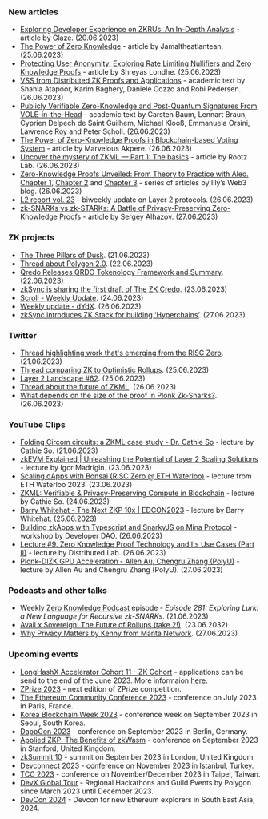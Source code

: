 ### New articles 
* [Exploring Developer Experience on ZKRUs: An In-Depth Analysis](https://hackernoon.com/exploring-developer-experience-on-zkrus-an-in-depth-analysis) - article by Glaze. (20.06.2023)
* [The Power of Zero Knowledge](https://medium.com/coinmonks/the-power-of-zero-knowledge-1cfcb51e8f8) - article by Jamaltheatlantean. (25.06.2023)
* [Protecting User Anonymity: Exploring Rate Limiting Nullifiers and Zero Knowledge Proofs](https://medium.com/@shryasss/protecting-user-anonymity-exploring-rate-limiting-nullifiers-and-zero-knowledge-proofs-d372c19feec4) - article by Shreyas Londhe. (25.06.2023)
* [VSS from Distributed ZK Proofs and Applications](https://eprint.iacr.org/2023/992.pdf) - academic text by Shahla Atapoor, Karim Baghery, Daniele Cozzo and Robi Pedersen. (26.06.2023)
* [Publicly Verifiable Zero-Knowledge and Post-Quantum Signatures From VOLE-in-the-Head](https://eprint.iacr.org/2023/996.pdf) - academic text by Carsten Baum, Lennart Braun, Cyprien Delpech de Saint Guilhem, Michael Klooß, Emmanuela Orsini, Lawrence Roy and Peter Scholl. (26.06.2023)
* [The Power of Zero-Knowledge Proofs in Blockchain-based Voting System](https://cryptotvplus.com/2023/06/the-power-of-zero-knowledge-proofs-in-blockchain-based-voting-system/) - article by Marvelous Akpere. (26.06.2023)
* [Uncover the mystery of ZKML — Part 1: The basics](https://rootzlab.medium.com/uncover-the-mystery-of-zkml-part-1-the-basics-ad846d6c6b5e) - article by Rootz Lab. (26.06.2023)
* [Zero-Knowledge Proofs Unveiled: From Theory to Practice with Aleo. Chapter 1](https://web3illy.medium.com/zero-knowledge-proofs-unveiled-from-theory-to-practice-with-aleo-1d29d51a6543), [Chapter 2](https://web3illy.medium.com/zero-knowledge-proofs-unveiled-from-theory-to-practice-with-aleo-2259d36f9f8a) and [Chapter 3](https://web3illy.medium.com/zero-knowledge-proofs-unveiled-from-theory-to-practice-with-aleo-6d12f98d5832) - series of articles by Illy’s Web3 blog. (26.06.2023)
* [L2 report vol. 23](https://medium.com/paradigm-research/l2-report-vol-24-9560a254c5d8) - biweekly update on Layer 2 protocols. (26.06.2023)
* [zk-SNARKs vs zk-STARKs: A Battle of Privacy-Preserving Zero-Knowledge Proofs](https://medium.com/@sergeyalh1/zk-snarks-vs-zk-starks-a-battle-of-privacy-preserving-zero-knowledge-proofs-5d956884a0ba) - article by Sergey Alhazov. (27.06.2023)

### ZK projects
* [The Three Pillars of Dusk](https://dusk.network/news/the-3-pillars-of-dusk/). (21.06.2023)
* [Thread about Polygon 2.0](https://twitter.com/0xPolygon/status/1671898339795673089). (22.06.2023)
* [Qredo Releases QRDO Tokenology Framework and Summary](https://www.qredo.com/blog/qredo-releases-qrdo-tokenology-framework-and-summary). (22.06.2023)
* [zkSync is sharing the first draft of The ZK Credo](https://twitter.com/zksync/status/1672224297337643008). (23.06.2023)
* [Scroll - Weekly Update](https://twitter.com/Scroll_ZKP/status/1672373036199333888). (24.06.2023)
* [Weekly update - dYdX](https://twitter.com/dydxfoundation/status/1673372609642201088). (26.06.2023) 
* [zkSync introduces ZK Stack for building ‘Hyperchains’](https://blog.matter-labs.io/introducing-the-zk-stack-c24240c2532a). (27.06.2023)

### Twitter
* [Thread highlighting work that's emerging from the RISC Zero](https://twitter.com/RiscZero/status/1671518410658795529). (21.06.2023)
* [Thread comparing ZK to Optimistic Rollups](https://twitter.com/leshka_eth/status/1673015933915512832). (25.06.2023)
* [Layer 2 Landscape #62](https://twitter.com/bitsplaining/status/1673061996563152896). (25.06.2023)
* [Thread about the future of ZKML](https://twitter.com/AmyCook47775037/status/1673089568386457600). (26.06.2023)
* [What depends on the size of the proof in Plonk Zk-Snarks?](https://twitter.com/rishotics/status/1673218704379879424). (26.06.2023)

### YouTube Clips
* [Folding Circom circuits: a ZKML case study - Dr. Cathie So](https://www.youtube.com/watch?v=jb6HDEtY4CI) - lecture by Cathie So. (21.06.2023)
* [zkEVM Explained | Unleashing the Potential of Layer 2 Scaling Solutions](https://www.youtube.com/watch?v=m3-sOC6ciJ4) - lecture by Igor Madrigin. (23.06.2023)
* [Scaling dApps with Bonsai (RISC Zero @ ETH Waterloo)](https://www.youtube.com/watch?v=P037Rb4mymA) - lecture from ETH Waterloo 2023. (23.06.2023)
* [ZKML: Verifiable & Privacy-Preserving Compute in Blockchain](https://www.youtube.com/watch?v=tr1TAq5-HUM) - lecture by Cathie So. (24.06.2023)
* [Barry Whitehat - The Next ZKP 10x | EDCON2023](https://www.youtube.com/watch?v=cbyTXVm9NPI) - lecture by Barry Whitehat. (25.06.2023)
* [Building zkApps with Typescript and SnarkyJS on Mina Protocol](https://www.youtube.com/watch?v=_vh4-3nL9N8) - workshop by Developer DAO. (26.06.2023)
* [Lecture #9. Zero Knowledge Proof Technology and Its Use Cases (Part II)](https://www.youtube.com/watch?v=_asaTlqHpfs) - lecture by Distributed Lab. (26.06.2023)
* [Plonk-DIZK GPU Acceleration - Allen Au, Chengru Zhang (PolyU)](https://www.youtube.com/watch?v=jVUsojs2IJA) - lecture by Allen Au and Chengru Zhang (PolyU). (27.06.2023)

### Podcasts and other talks
* Weekly [Zero Knowledge Podcast](https://zeroknowledge.fm/281-2/) episode - *Episode 281: Exploring Lurk: a New Language for Recursive zk-SNARKs*. (21.06.2023) 
* [Avail x Sovereign: The Future of Rollups (take 2!)](https://twitter.com/modularmedia_/status/1672258879730712577). (23.06.2032)
* [Why Privacy Matters by Kenny from Manta Network](https://twitter.com/LongHashX/status/1672409454598582272). (27.06.2023)

### Upcoming events
* [LongHashX Accelerator Cohort 11 - ZK Cohort](https://longhashventures.typeform.com/ZKCohort?typeform-source=t.co) - applications can be send to the end of the June 2023. More informaion [here.](https://www.longhash.vc/accelerator/zk-accelerator/)
* [ZPrize 2023](https://www.zprize.io/blog/announcing-zprize-2023) - next edition of ZPrize competition.
* [The Ethereum Community Conference 2023](https://www.ethcc.io/) - conference on July 2023 in Paris, France.
* [Korea Blockchain Week 2023](https://koreablockchainweek.com/) - conference week on September 2023 in Seoul, South Korea. 
* [DappCon 2023](https://www.dappcon.io/#about) - conference on September 2023 in Berlin, Germany.
* [Applied ZKP: The Benefits of zkWasm](https://law.stanford.edu/codex-the-stanford-center-for-legal-informatics/projects/zero-knowledge-cryptography/) - conference on September 2023 in Stanford, United Kingdom.
* [zkSummit 10](https://www.zksummit.com/) - summit on September 2023 in London, United Kingdom.
* [Devconnect 2023](https://devconnect.org/) - conference on November 2023 in Istanbul, Turkey.
* [TCC 2023](https://tcc.iacr.org/2023/) - conference on November/December 2023 in Taipei, Taiwan.
* [DevX Global Tour](https://polygon.technology/blog/polygon-labs-announces-devx-global-tour) - Regional Hackathons and Guild Events by Polygon since March 2023 until December 2023.
* [DevCon 2024](https://devcon.org/) - Devcon for new Ethereum explorers in South East Asia, 2024.
